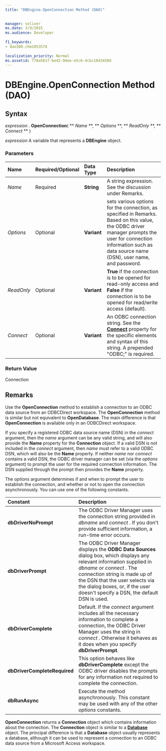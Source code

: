 ```yaml
---
title: "DBEngine.OpenConnection Method (DAO)"
  
  
manager: soliver
ms.date: 3/9/2015
ms.audience: Developer
 
f1_keywords:
- dao360.chm1053574
  
localization_priority: Normal
ms.assetid: 778a581f-be42-94ee-e5c6-4cbc1843450d
---
```


# DBEngine.OpenConnection Method (DAO)

## Syntax

 *expression*  . **OpenConnection**( ** *Name* **, ** *Options* **, ** *ReadOnly* **, ** *Connect* ** ) 
  
 *expression*  A variable that represents a **DBEngine** object. 
  
### Parameters

|**Name**|**Required/Optional**|**Data Type**|**Description**|
|:-----|:-----|:-----|:-----|
| _Name_ <br/> |Required  <br/> |**String** <br/> |A string expression. See the discussion under Remarks.  <br/> |
| _Options_ <br/> |Optional  <br/> |**Variant** <br/> |sets various options for the connection, as specified in Remarks. Based on this value, the ODBC driver manager prompts the user for connection information such as data source name (DSN), user name, and password.  <br/> |
| _ReadOnly_ <br/> |Optional  <br/> |**Variant** <br/> |**True** if the connection is to be opened for read-only access and **False** if the connection is to be opened for read/write access (default).  <br/> |
| _Connect_ <br/> |Optional  <br/> |**Variant** <br/> |An ODBC connection string. See the **[Connect](connection-connect-property-dao.md)** property for the specific elements and syntax of this string. A prepended "ODBC;" is required.  <br/> |
   
### Return Value

Connection
  
## Remarks

Use the **OpenConnection** method to establish a connection to an ODBC data source from an ODBCDirect workspace. The **OpenConnection** method is similar but not equivalent to **OpenDatabase**. The main difference is that **OpenConnection** is available only in an ODBCDirect workspace. 
  
If you specify a registered ODBC data source name (DSN) in the  _connect_ argument, then the  _name_ argument can be any valid string, and will also provide the **Name** property for the **Connection** object. If a valid DSN is not included in the  _connect_ argument, then  _name_ must refer to a valid ODBC DSN, which will also be the **Name** property. If neither  _name_ nor  _connect_ contains a valid DSN, the ODBC driver manager can be set (via the  _options_ argument) to prompt the user for the required connection information. The DSN supplied through the prompt then provides the **Name** property. 
  
The  _options_ argument determines if and when to prompt the user to establish the connection, and whether or not to open the connection asynchronously. You can use one of the following constants. 
  
|**Constant**|**Description**|
|:-----|:-----|
|**dbDriverNoPrompt** <br/> |The ODBC Driver Manager uses the connection string provided in  *dbname*  and  *connect*  . If you don't provide sufficient information, a run-time error occurs.  <br/> |
|**dbDriverPrompt** <br/> |The ODBC Driver Manager displays the **ODBC Data Sources** dialog box, which displays any relevant information supplied in  *dbname*  or  *connect*  . The connection string is made up of the DSN that the user selects via the dialog boxes, or, if the user doesn't specify a DSN, the default DSN is used.  <br/> |
|**dbDriverComplete** <br/> |Default. If the  *connect*  argument includes all the necessary information to complete a connection, the ODBC Driver Manager uses the string in  *connect*  . Otherwise it behaves as it does when you specify **dbDriverPrompt**.  <br/> |
|**dbDriverCompleteRequired** <br/> |This option behaves like **dbDriverComplete** except the ODBC driver disables the prompts for any information not required to complete the connection.  <br/> |
|**dbRunAsync** <br/> |Execute the method asynchronously. This constant may be used with any of the other  *options*  constants.  <br/> |
   
 **OpenConnection** returns a **Connection** object which contains information about the connection. The **Connection** object is similar to a **[Database](database-object-dao.md)** object. The principal difference is that a **Database** object usually represents a database, although it can be used to represent a connection to an ODBC data source from a Microsoft Access workspace. 
  

